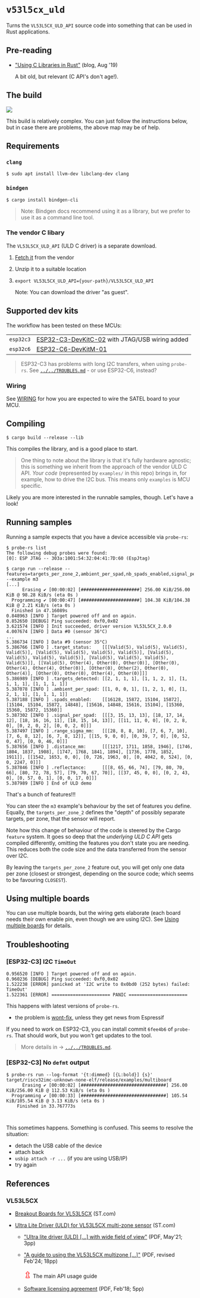 # `v53l5cx_uld`

Turns the `VL53L5CX_ULD_API` source code into something that can be used in Rust applications.

<!-- #whisper
>Note: Usually Rust/C bindings are done in two layers: a `-sys` library forming a 1-to-1 bridging to C code, and another library adapting the use for Rust.
>
>We *kind of* have this approach, by having a `tmp/uld_raw.rs` generated by `bindgen` from C sources. But these are in the one Rust module, not two separate.
>Currently, we are keeping everything together (for simplicity); depends on the amount of Rust adaptation.

**The one thing this level doesn't do is *be aware of Embassy* in any way (`async/.await`).**
-->

## Pre-reading

- ["Using C Libraries in Rust"](https://medium.com/dwelo-r-d/using-c-libraries-in-rust-13961948c72a) (blog, Aug '19)

   A bit old, but relevant (C API's don't age!).
   
## The build

![](.images/build-map.png)

This build is relatively complex. You can just follow the instructions below, but in case there are problems, the above map may be of help.


## Requirements

### `clang`

```
$ sudo apt install llvm-dev libclang-dev clang
```

### `bindgen`

```
$ cargo install bindgen-cli
```

<!-- author's note:
`bindgen` is available also via `apt`, but the version seems to lag behind (perhaps is special for the Linux kernel use; don't know). At the time, `cargo install` is 0.70.1 while `apt show bindgen` gives:
>Version: 0.66.1-4
-->

>Note: Bindgen docs recommend using it as a library, but we prefer to use it as a command line tool.

### The vendor C libary

The `VL53L5CX_ULD_API` (ULD C driver) is a separate download.

1. [Fetch it](https://www.st.com/en/embedded-software/stsw-img023.html) from the vendor
2. Unzip it to a suitable location
3. `export VL53L5CX_ULD_API={your-path}/VL53L5CX_ULD_API`

	Note: You can download the driver "as guest".


## Supported dev kits

The workflow has been tested on these MCUs:

|||
|---|---|
|`esp32c3`|[ESP32-C3-DevKitC-02](https://docs.espressif.com/projects/esp-idf/en/stable/esp32c3/hw-reference/esp32c3/user-guide-devkitc-02.html) with JTAG/USB wiring added|
|`esp32c6`|[ESP32-C6-DevKitM-01](https://docs.espressif.com/projects/esp-dev-kits/en/latest/esp32c6/esp32-c6-devkitm-1/user_guide.html)|

>ESP32-C3 has problems with long I2C transfers, when using `probe-rs`. See  [`../../TROUBLES.md`](../../TROUBLES.md) - or use ESP32-C6, instead?

<!-- tbd.
|`esp32`|[Adafruit ESP32 Feather V2](https://www.adafruit.com/product/5400); use a separate branch `adafruit-feather-v2`|
-->

### Wiring

See [WIRING](./WIRING.md) for how you are expected to wire the SATEL board to your MCU.


## Compiling 

```
$ cargo build --release --lib
```

This compiles the library, and is a good place to start. 

>One thing to note about the library is that it's fully hardware agnostic; this is something we inherit from the approach of the vendor ULD C API. *Your code* (represented by `examples/` in this repo) brings in, for example, how to drive the I2C bus. This means only `examples` is MCU specific.

<!-- 
If there are problems with the build, you may want to run the Makefile separately:

```
$ make manual
```
-->

Likely you are more interested in the runnable samples, though. Let's have a look!

## Running samples

Running a sample expects that you have a device accessible via `probe-rs`:

```
$ probe-rs list
The following debug probes were found:
[0]: ESP JTAG -- 303a:1001:54:32:04:41:7D:60 (EspJtag)
```

```
$ cargo run --release --features=targets_per_zone_2,ambient_per_spad,nb_spads_enabled,signal_per_spad,range_sigma_mm,distance_mm,reflectance_percent,defmt --example m3
[...]
      Erasing ✔ [00:00:02] [######################] 256.00 KiB/256.00 KiB @ 98.28 KiB/s (eta 0s )
  Programming ✔ [00:00:47] [######################] 104.38 KiB/104.38 KiB @ 2.21 KiB/s (eta 0s )    
  Finished in 47.16089s
0.848963 [INFO ] Target powered off and on again.
0.852650 [DEBUG] Ping succeeded: 0xf0,0x02
3.621574 [INFO ] Init succeeded, driver version VL53L5CX_2.0.0
4.007674 [INFO ] Data #0 (sensor 36°C)
...
5.386734 [INFO ] Data #9 (sensor 35°C)
5.386766 [INFO ] .target_status:    [[[Valid(5), Valid(5), Valid(5), Valid(5)], [Valid(5), Valid(5), Valid(5), Valid(5)], [Valid(5), Valid(5), Valid(5), Valid(5)], [Valid(5), Valid(5), Valid(5), Valid(5)]], [[Valid(5), Other(4), Other(0), Other(0)], [Other(0), Other(4), Other(4), Other(0)], [Other(0), Other(2), Other(0), Other(4)], [Other(0), Other(0), Other(4), Other(0)]]]
5.386989 [INFO ] .targets_detected: [[2, 1, 1, 1], [1, 1, 2, 1], [1, 1, 1, 1], [1, 1, 1, 1]]
5.387078 [INFO ] .ambient_per_spad: [[1, 0, 0, 1], [1, 2, 1, 0], [1, 2, 1, 1], [1, 1, 1, 1]]
5.387188 [INFO ] .spads_enabled:    [[16128, 15872, 15104, 15872], [15104, 15104, 15872, 14848], [15616, 14848, 15616, 15104], [15360, 15360, 15872, 15360]]
5.387302 [INFO ] .signal_per_spad:  [[[3, 15, 13, 13], [18, 17, 14, 12], [18, 16, 16, 11], [18, 15, 14, 13]], [[11, 11, 0, 0], [0, 2, 8, 0], [0, 2, 0, 2], [0, 0, 2, 0]]]
5.387497 [INFO ] .range_sigma_mm:   [[[28, 8, 8, 10], [7, 6, 7, 10], [7, 6, 8, 12], [6, 7, 8, 12]], [[15, 9, 0, 0], [0, 39, 7, 0], [0, 52, 0, 47], [0, 0, 46, 0]]]
5.387656 [INFO ] .distance_mm:      [[[1217, 1711, 1858, 1946], [1746, 1804, 1837, 1908], [1747, 1768, 1841, 1894], [1736, 1778, 1852, 1911]], [[1542, 1653, 0, 0], [0, 726, 1963, 0], [0, 4042, 0, 524], [0, 0, 2247, 0]]]
5.387846 [INFO ] .reflectance:      [[[8, 65, 66, 74], [79, 80, 70, 66], [80, 72, 78, 57], [79, 70, 67, 70]], [[37, 45, 0, 0], [0, 2, 43, 0], [0, 57, 0, 1], [0, 0, 17, 0]]]
5.387989 [INFO ] End of ULD demo
```

That's a bunch of features!!!

You can steer the `m3` example's behaviour by the set of features you define. Equally, the `targets_per_zone_2` defines the "depth" of possibly separate targets, per zone, that the sensor will report.

Note how this change of behaviour of the code is steered by the Cargo `feature` system. It goes so deep that the *underlying ULD C API* gets compiled differently, omitting the features you don't state you are needing. This reduces both the code size and the data transferred from the sensor over I2C.

By leaving the `targets_per_zone_2` feature out, you will get only one data per zone (closest or strongest, depending on the source code; which seems to be favouring `CLOSEST`).


## Using multiple boards

You can use multiple boards, but the wiring gets elaborate (each board needs their own enable pin, even though we are using I2C). See [Using multiple boards](Using%20multiple%20boards.md) for details.


## Troubleshooting

### [ESP32-C3] I2C `TimeOut`

```
0.956520 [INFO ] Target powered off and on again.
0.960236 [DEBUG] Ping succeeded: 0xf0,0x02
1.522238 [ERROR] panicked at 'I2C write to 0x0bd0 (252 bytes) failed: TimeOut'
1.522361 [ERROR] ====================== PANIC ======================
```

This happens with latest versions of `probe-rs`.

- the problem is [wont-fix](https://github.com/probe-rs/probe-rs/issues/2818#issuecomment-2358791448), unless they get news from Espressif

If you need to work on ESP32-C3, you can install commit `6fee4b6` of `probe-rs`. That should work, but you won't get updates to the tool.

>More details in -> [`../../TROUBLES.md`](../../TROUBLES.md).


### [ESP32-C3] No `defmt` output

```
$ probe-rs run --log-format '{t:dimmed} [{L:bold}] {s}' target/riscv32imc-unknown-none-elf/release/examples/multiboard
      Erasing ✔ [00:00:02] [################################] 256.00 KiB/256.00 KiB @ 112.53 KiB/s (eta 0s )
  Programming ✔ [00:00:33] [################################] 105.54 KiB/105.54 KiB @ 3.13 KiB/s (eta 0s )
    Finished in 33.767773s



```

This sometimes happens. Something is confused. This seems to resolve the situation:

- detach the USB cable of the device
- attach back
- `usbip attach -r ...` (if you are using USB/IP)
- try again


<!-- hidden
## Prior art

I had a look at these at the *early stages* of developing the repo. In addition, I've heard of a Rust adaptation that wasn't likely published.

- [`stm32duino/VL53L5CX`](https://github.com/stm32duino/VL53L5CX)

   *"Arduino library to support the VL53L5CX Time-of-Flight 8x8 multizone ranging sensor [...]"*

- [`RJRP44/VL53L5CX-Library`](https://github.com/RJRP44/VL53L5CX-Library/blob/master/README.md) (Jun'22 - Apr'24; BSD 3-clause license)

   *"A vl53l5cx library for esp32 using the esp-idf framework"*
   
- [`kriswiner/VL53L5CX`](https://github.com/kriswiner/VL53L5CX) (GitHub; 2021)
- [`simondlevy/VL53L5CX`](https://github.com/simondlevy/VL53L5CX) (GitHub; 2021)
-->	
	
## References

### VL53L5CX

- [Breakout Boards for VL53L5CX](https://www.st.com/en/evaluation-tools/vl53l5cx-satel.html) (ST.com)
- [Ultra Lite Driver (ULD) for VL53L5CX multi-zone sensor](https://www.st.com/en/embedded-software/stsw-img023.html) (ST.com)

	- ["Ultra lite driver (ULD) [...] with wide field of view"](https://www.st.com/resource/en/data_brief/stsw-img023.pdf) (PDF, May'21; 3pp)
	- ["A guide to using the VL53L5CX multizone [...]"](https://www.st.com/resource/en/user_manual/um2884-a-guide-to-using-the-vl53l5cx-multizone-timeofflight-ranging-sensor-with-a-wide-field-of-view-ultra-lite-driver-uld-stmicroelectronics.pdf) (PDF, revised Feb'24; 18pp)

		<font size=5 color=red>⇫</font> The main API usage guide

	- [Software licensing agreement](https://www.st.com/resource/en/license_agreement/dm00484327.pdf) (PDF, Feb'18; 5pp)

